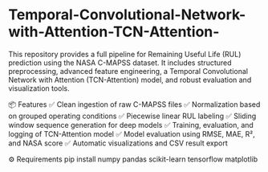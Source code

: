 # Temporal-Convolutional-Network-with-Attention-TCN-Attention-
This repository provides a full pipeline for Remaining Useful Life (RUL) prediction using the NASA C-MAPSS dataset. It includes structured preprocessing, advanced feature engineering, a Temporal Convolutional Network with Attention (TCN-Attention) model, and robust evaluation and visualization tools.


📦 Features
✅ Clean ingestion of raw C-MAPSS files
✅ Normalization based on grouped operating conditions
✅ Piecewise linear RUL labeling 
✅ Sliding window sequence generation for deep models
✅ Training, evaluation, and logging of TCN-Attention model
✅ Model evaluation using RMSE, MAE, R², and NASA score
✅ Automatic visualizations and CSV result export

⚙️ Requirements
pip install numpy pandas scikit-learn tensorflow matplotlib

